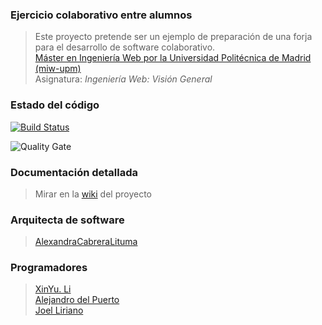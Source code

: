 ### Ejercicio colaborativo entre alumnos
> Este proyecto pretende ser un ejemplo de preparación de una forja para el desarrollo de software colaborativo.  
> [Máster en Ingeniería Web por la Universidad Politécnica de Madrid (miw-upm)](http://miw.etsisi.upm.es)  
> Asignatura: *Ingeniería Web: Visión General*
### Estado del código

[![Build Status](https://travis-ci.org/AlexandraCabreraLituma/Alexandra.Cabrera.SVC.miw.upm.es.svg?branch=develop)](https://travis-ci.org/AlexandraCabreraLituma/Alexandra.Cabrera.SVC.miw.upm.es)

![Quality Gate](https://sonarcloud.io/api/project_badges/measure?project=es.upm.miw%3AIWVG.SwC.AlexandraCabrera&metric=alert_status)


### Documentación detallada
> Mirar en la [wiki](../../wiki) del proyecto

### Arquitecta de software
> [AlexandraCabreraLituma](https://github.com/AlexandraCabreraLituma)  

### Programadores
> [XinYu. Li](https://github.com/L-Xinyu)  
> [Alejandro del Puerto](https://github.com/alexdelpuerto)  
> [Joel Liriano](https://github.com/jliriano)

